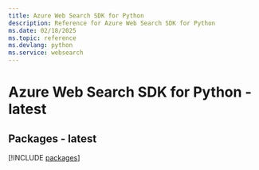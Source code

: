 ```yaml
---
title: Azure Web Search SDK for Python
description: Reference for Azure Web Search SDK for Python
ms.date: 02/18/2025
ms.topic: reference
ms.devlang: python
ms.service: websearch
---
```

# Azure Web Search SDK for Python - latest
## Packages - latest
[!INCLUDE [packages](web-search-index.md)]